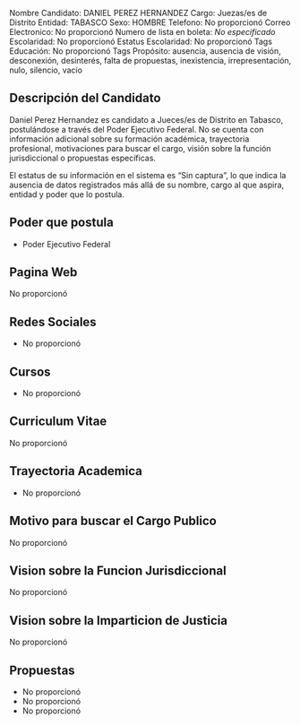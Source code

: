 Nombre Candidato: DANIEL PEREZ HERNANDEZ
Cargo: Juezas/es de Distrito
Entidad: TABASCO
Sexo: HOMBRE
Telefono: No proporcionó
Correo Electronico: No proporcionó
Numero de lista en boleta: *No especificado*
Escolaridad: No proporcionó
Estatus Escolaridad: No proporcionó
Tags Educación: No proporcionó
Tags Propósito: ausencia, ausencia de visión, desconexión, desinterés, falta de propuestas, inexistencia, irrepresentación, nulo, silencio, vacío


## Descripción del Candidato 

Daniel Perez Hernandez es candidato a Jueces/es de Distrito en Tabasco, postulándose a través del Poder Ejecutivo Federal. No se cuenta con información adicional sobre su formación académica, trayectoria profesional, motivaciones para buscar el cargo, visión sobre la función jurisdiccional o propuestas específicas.

El estatus de su información en el sistema es “Sin captura”, lo que indica la ausencia de datos registrados más allá de su nombre, cargo al que aspira, entidad y poder que lo postula.


## Poder que postula

- Poder Ejecutivo Federal


## Pagina Web

No proporcionó


## Redes Sociales

- No proporcionó


## Cursos

- No proporcionó


## Curriculum Vitae

No proporcionó


## Trayectoria Academica

- No proporcionó


## Motivo para buscar el Cargo Publico

No proporcionó


## Vision sobre la Funcion Jurisdiccional

No proporcionó


## Vision sobre la Imparticion de Justicia

No proporcionó


## Propuestas

- No proporcionó
- No proporcionó
- No proporcionó

